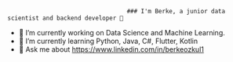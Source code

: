                                       ### I'm Berke, a junior data scientist and backend developer 🚀





- 🔭 I’m currently working on Data Science and Machine Learning.
- 🌱 I’m currently learning Python, Java, C#, Flutter, Kotlin
- 💬 Ask me about https://www.linkedin.com/in/berkeozkul1

